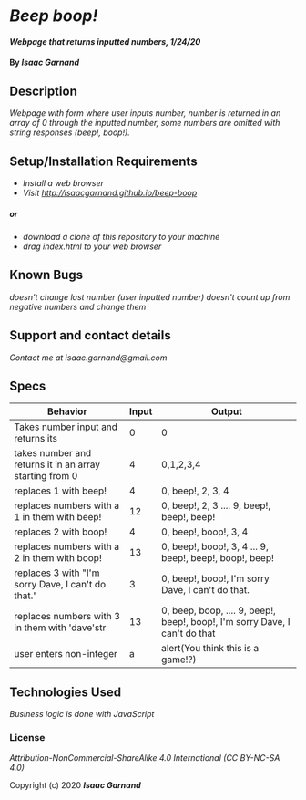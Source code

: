 # _Beep boop!_

#### _Webpage that returns inputted numbers, 1/24/20_

#### By _**Isaac Garnand**_

## Description

_Webpage with form where user inputs number, number is returned in an array of 0 through the inputted number, some numbers are omitted with string responses (beep!, boop!)._

## Setup/Installation Requirements

* _Install a web browser_
* _Visit http://isaacgarnand.github.io/beep-boop_
##### _or_
* _download a clone of this repository to your machine_
* _drag index.html to your web browser_

## Known Bugs

_doesn't change last number (user inputted number)_
_doesn't count up from negative numbers and change them_

## Support and contact details

_Contact me at isaac.garnand@gmail.com_

## Specs

Behavior | Input | Output
--- | ---| ---
Takes number input and returns its | 0 | 0
takes number and returns it in an array starting from 0 | 4 | 0,1,2,3,4
replaces 1 with beep! | 4 | 0, beep!, 2, 3, 4
replaces numbers with a 1 in them with beep! | 12 | 0, beep!, 2, 3 .... 9, beep!, beep!, beep!
replaces 2 with boop! | 4 | 0, beep!, boop!, 3, 4
replaces numbers with a 2 in them with boop! | 13 | 0, beep!, boop!, 3, 4 ... 9, beep!, beep!, boop!, beep!
replaces 3 with "I'm sorry Dave, I can't do that." | 3 | 0, beep!, boop!, I'm sorry Dave, I can't do that.
replaces numbers with 3 in them with 'dave'str | 13 | 0, beep, boop, .... 9, beep!, beep!, boop!, I'm sorry Dave, I can't do that
user enters non-integer | a | alert\(You think this is a game!?\)

## Technologies Used

_Business logic is done with JavaScript_

### License

*Attribution-NonCommercial-ShareAlike 4.0 International (CC BY-NC-SA 4.0)*

Copyright (c) 2020 **_Isaac Garnand_**